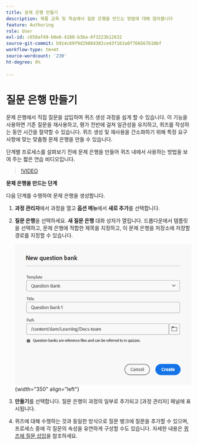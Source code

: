 ```yaml
---
title: 문제 은행 만들기
description: 제품 교육 및 학습에서 질문 은행을 만드는 방법에 대해 알아봅니다
feature: Authoring
role: User
exl-id: c658af49-b0e6-4188-b3ba-8f3223b12632
source-git-commit: b914c69f9d29884382ce43f163a8f766567b10bf
workflow-type: tm+mt
source-wordcount: '230'
ht-degree: 0%

---
```


# 질문 은행 만들기

문제 은행에서 직접 질문을 삽입하여 퀴즈 생성 과정을 쉽게 할 수 있습니다. 이 기능을 사용하면 기존 질문을 재사용하고, 평가 전반에 걸쳐 일관성을 유지하고, 퀴즈를 작성하는 동안 시간을 절약할 수 있습니다.
퀴즈 생성 및 재사용을 간소화하기 위해 특정 요구 사항에 맞는 맞춤형 문제 은행을 만들 수 있습니다.

단계별 프로세스를 살펴보기 전에 문제 은행을 만들어 퀴즈 내에서 사용하는 방법을 보여 주는 짧은 연습 비디오입니다.

>[!VIDEO](https://video.tv.adobe.com/v/3475212/learning-content-aem-guides)

**문제 은행을 만드는 단계**

다음 단계를 수행하여 문제 은행을 생성합니다.

1. **과정 관리자**&#x200B;에서 과정을 열고 **옵션 메뉴**&#x200B;에서 **새로 추가**&#x200B;를 선택합니다.
1. **질문 은행**을 선택하세요.
**새 질문 은행** 대화 상자가 열립니다. 드롭다운에서 템플릿을 선택하고, 문제 은행에 적합한 제목을 지정하고, 이 문제 은행을 저장소에 저장할 경로를 지정할 수 있습니다.

   ![](assets/question-bank-create.png){width="350" align="left"}

1. **만들기**를 선택합니다.
질문 은행이 과정의 일부로 추가되고 [과정 관리자] 패널에 표시됩니다.
1. 퀴즈에 대해 수행하는 것과 동일한 방식으로 질문 뱅크에 질문을 추가할 수 있으며, 프로세스 중에 각 질문의 속성을 유연하게 구성할 수도 있습니다. 자세한 내용은 [퀴즈에 질문 삽입](./quiz-insert-questions.md)을 참조하세요.
